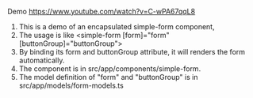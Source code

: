 
Demo https://www.youtube.com/watch?v=C-wPA67qqL8
1. This is a demo of an encapsulated simple-form component, <simple-form>
2. The usage is like <simple-form [form]="form" [buttonGroup]="buttonGroup"></simple-form>
3. By binding its form and buttonGroup attribute, it will renders the form automatically.
4. The component is in src/app/components/simple-form.
5. The model definition of "form" and "buttonGroup" is in src/app/models/form-models.ts

